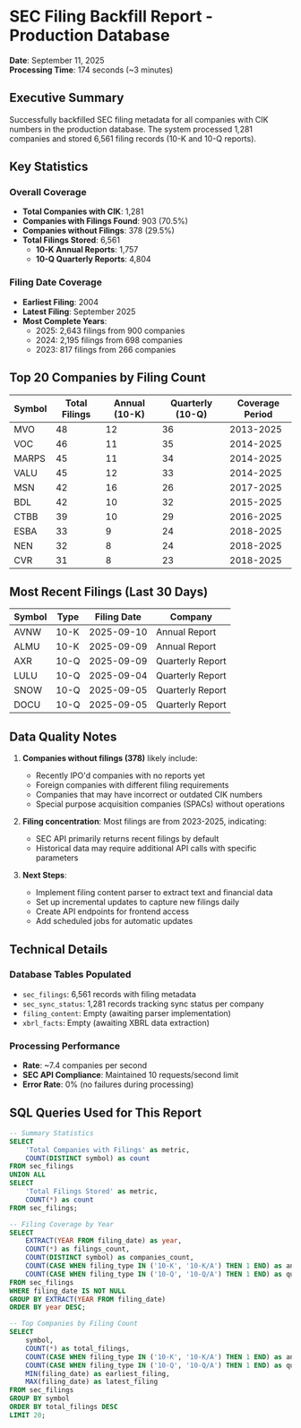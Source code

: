 # SEC Filing Backfill Report - Production Database
**Date**: September 11, 2025  
**Processing Time**: 174 seconds (~3 minutes)

## Executive Summary
Successfully backfilled SEC filing metadata for all companies with CIK numbers in the production database. The system processed 1,281 companies and stored 6,561 filing records (10-K and 10-Q reports).

## Key Statistics

### Overall Coverage
- **Total Companies with CIK**: 1,281
- **Companies with Filings Found**: 903 (70.5%)
- **Companies without Filings**: 378 (29.5%)
- **Total Filings Stored**: 6,561
  - **10-K Annual Reports**: 1,757
  - **10-Q Quarterly Reports**: 4,804

### Filing Date Coverage
- **Earliest Filing**: 2004
- **Latest Filing**: September 2025
- **Most Complete Years**:
  - 2025: 2,643 filings from 900 companies
  - 2024: 2,195 filings from 698 companies
  - 2023: 817 filings from 266 companies

## Top 20 Companies by Filing Count

| Symbol | Total Filings | Annual (10-K) | Quarterly (10-Q) | Coverage Period |
|--------|--------------|---------------|------------------|-----------------|
| MVO | 48 | 12 | 36 | 2013-2025 |
| VOC | 46 | 11 | 35 | 2014-2025 |
| MARPS | 45 | 11 | 34 | 2014-2025 |
| VALU | 45 | 12 | 33 | 2014-2025 |
| MSN | 42 | 16 | 26 | 2017-2025 |
| BDL | 42 | 10 | 32 | 2015-2025 |
| CTBB | 39 | 10 | 29 | 2016-2025 |
| ESBA | 33 | 9 | 24 | 2018-2025 |
| NEN | 32 | 8 | 24 | 2018-2025 |
| CVR | 31 | 8 | 23 | 2018-2025 |

## Most Recent Filings (Last 30 Days)

| Symbol | Type | Filing Date | Company |
|--------|------|------------|---------|
| AVNW | 10-K | 2025-09-10 | Annual Report |
| ALMU | 10-K | 2025-09-09 | Annual Report |
| AXR | 10-Q | 2025-09-09 | Quarterly Report |
| LULU | 10-Q | 2025-09-04 | Quarterly Report |
| SNOW | 10-Q | 2025-09-05 | Quarterly Report |
| DOCU | 10-Q | 2025-09-05 | Quarterly Report |

## Data Quality Notes

1. **Companies without filings (378)** likely include:
   - Recently IPO'd companies with no reports yet
   - Foreign companies with different filing requirements
   - Companies that may have incorrect or outdated CIK numbers
   - Special purpose acquisition companies (SPACs) without operations

2. **Filing concentration**: Most filings are from 2023-2025, indicating:
   - SEC API primarily returns recent filings by default
   - Historical data may require additional API calls with specific parameters

3. **Next Steps**:
   - Implement filing content parser to extract text and financial data
   - Set up incremental updates to capture new filings daily
   - Create API endpoints for frontend access
   - Add scheduled jobs for automatic updates

## Technical Details

### Database Tables Populated
- `sec_filings`: 6,561 records with filing metadata
- `sec_sync_status`: 1,281 records tracking sync status per company
- `filing_content`: Empty (awaiting parser implementation)
- `xbrl_facts`: Empty (awaiting XBRL data extraction)

### Processing Performance
- **Rate**: ~7.4 companies per second
- **SEC API Compliance**: Maintained 10 requests/second limit
- **Error Rate**: 0% (no failures during processing)

## SQL Queries Used for This Report

```sql
-- Summary Statistics
SELECT 
    'Total Companies with Filings' as metric,
    COUNT(DISTINCT symbol) as count
FROM sec_filings
UNION ALL
SELECT 
    'Total Filings Stored' as metric,
    COUNT(*) as count
FROM sec_filings;

-- Filing Coverage by Year
SELECT 
    EXTRACT(YEAR FROM filing_date) as year,
    COUNT(*) as filings_count,
    COUNT(DISTINCT symbol) as companies_count,
    COUNT(CASE WHEN filing_type IN ('10-K', '10-K/A') THEN 1 END) as annual_10k,
    COUNT(CASE WHEN filing_type IN ('10-Q', '10-Q/A') THEN 1 END) as quarterly_10q
FROM sec_filings
WHERE filing_date IS NOT NULL
GROUP BY EXTRACT(YEAR FROM filing_date)
ORDER BY year DESC;

-- Top Companies by Filing Count
SELECT 
    symbol,
    COUNT(*) as total_filings,
    COUNT(CASE WHEN filing_type IN ('10-K', '10-K/A') THEN 1 END) as annual_reports,
    COUNT(CASE WHEN filing_type IN ('10-Q', '10-Q/A') THEN 1 END) as quarterly_reports,
    MIN(filing_date) as earliest_filing,
    MAX(filing_date) as latest_filing
FROM sec_filings
GROUP BY symbol
ORDER BY total_filings DESC
LIMIT 20;
```